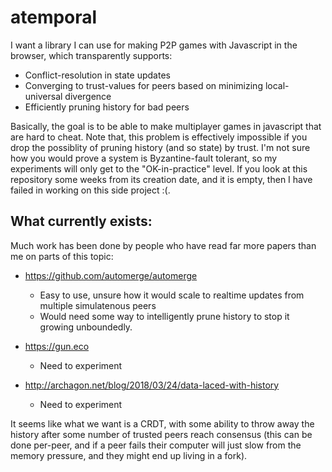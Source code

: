 # atemporal
I want a library I can use for making P2P games with Javascript in the browser, which transparently supports:
*  Conflict-resolution in state updates
*  Converging to trust-values for peers based on minimizing local-universal divergence
*  Efficiently pruning history for bad peers

Basically, the goal is to be able to make multiplayer games in javascript that are hard to cheat.
Note that, this problem is effectively impossible if you drop the possiblity of pruning history (and so state) by trust.
I'm not sure how you would prove a system is Byzantine-fault tolerant, so my experiments will only get to the "OK-in-practice" level.
If you look at this repository some weeks from its creation date, and it is empty, then I have failed in working on this side project :(.

## What currently exists:
Much work has been done by people who have read far more papers than me on parts of this topic:

* https://github.com/automerge/automerge
    * Easy to use, unsure how it would scale to realtime updates from multiple simulatenous peers
    * Would need some way to intelligently prune history to stop it growing unboundedly.

* https://gun.eco
    * Need to experiment
    
* http://archagon.net/blog/2018/03/24/data-laced-with-history
    * Need to experiment
 
It seems like what we want is a CRDT, with some ability to throw away the history after some number of trusted peers reach consensus (this can be done per-peer, and if a peer fails their computer will just slow from the memory pressure, and they might end up living in a fork). 
